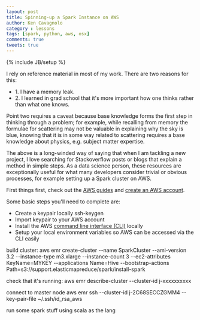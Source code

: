 ```yaml
---
layout: post
title: Spinning-up a Spark Instance on AWS
author: Ken Cavagnolo
category : lessons
tags: [spark, python, aws, osx]
comments: true
tweets: true
---
```


{% include JB/setup %}

<div class="blurb">

<p>I rely on reference material in most of my work. There are two reasons
for this:
<ul>
<li>1. I have a memory leak.</li>
<li>2. I learned in grad school that it's more important how one thinks
rather than what one knows.</li>
</ul></p>

<p>Point two requires a caveat because base knowledge forms the first
step in thinking through a problem; for example, while recalling from
memory the formulae for scattering may not be valuable in explaining
why the sky is blue, knowing that it is in some way related to
scattering requires a base knowledge about physics, e.g. subject
matter expertise.</p>

<p>The above is a long-winded way of saying that when I am tackling a
new project, I love searching for Stackoverflow posts or blogs that
explain a method in simple steps. As a data science person, these
resources are exceptionally useful for what many developers consider
trivial or obvious processes, for example setting up a Spark cluster
on AWS.</p>

<p>First things first, check out the <a
href="https://aws.amazon.com/articles/Elastic-MapReduce/4926593393724923"
target="_blank">AWS guides</a> and <a
href="https://aws-portal.amazon.com/gp/aws/developer/registration/index.html"
target="_blank">create an AWS account</a>.</p>

<p>Some basic steps you'll need to complete are:
<ul>
<li>Create a keypair locally ssh-keygen</li>
<li>Import keypair to your AWS account</li>
<li>Install the AWS <a href="http://aws.amazon.com/cli/" target="_blank">command line interface (CLI)</a> locally</li>
<li>Setup your local environment variables so AWS can be accessed via the CLI easily</li>
</ul></p>


build cluster:
aws emr create-cluster --name SparkCluster --ami-version 3.2 --instance-type m3.xlarge --instance-count 3 --ec2-attributes KeyName=MYKEY --applications Name=Hive --bootstrap-actions Path=s3://support.elasticmapreduce/spark/install-spark

check that it's running: aws emr describe-cluster --cluster-id j-xxxxxxxxxx

connect to master node
aws emr ssh --cluster-id j-2C68SECCZGMM4 --key-pair-file ~/.ssh/id_rsa_aws

run some spark stuff using scala as the lang

</div>
